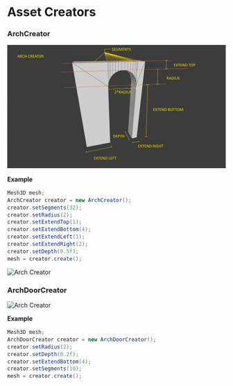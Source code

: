 # Asset Creators

### ArchCreator

<img src="images/arch_creator.png" alt="Arch Creator" width="960"/>

**Example**

```java
Mesh3D mesh;
ArchCreator creator = new ArchCreator();
creator.setSegments(32);
creator.setRadius(2);
creator.setExtendTop(1);
creator.setExtendBottom(4);
creator.setExtendLeft(1);
creator.setExtendRight(2);
creator.setDepth(0.5f);
mesh = creator.create();

````

<img src="images/arch_creator_2.png" alt="Arch Creator" width="960"/>

### ArchDoorCreator

<img src="images/arch_door_creator.png" alt="Arch Creator" width="960"/>

**Example**

```java
Mesh3D mesh;
ArchDoorCreator creator = new ArchDoorCreator();
creator.setRadius(2);
creator.setDepth(0.2f);
creator.setExtendBottom(4);
creator.setSegments(10);
mesh = creator.create();
```

